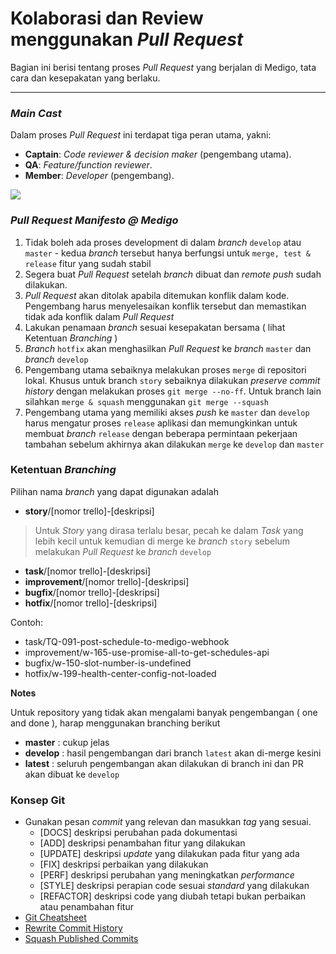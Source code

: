 # Kolaborasi dan Review menggunakan *Pull Request*

Bagian ini berisi tentang proses _Pull Request_ yang berjalan di Medigo, tata cara dan kesepakatan yang berlaku. 

---
### *Main Cast*

Dalam proses _Pull Request_ ini terdapat tiga peran utama, yakni:
- **Captain**: *Code reviewer & decision maker* (pengembang utama).
- **QA**: *Feature/function reviewer*.
- **Member**: *Developer* (pengembang).

![](https://i.imgur.com/qNyLVwx.png)

### *Pull Request Manifesto @ Medigo*

1. Tidak boleh ada proses development di dalam *branch* `develop` atau `master` - kedua *branch* tersebut hanya berfungsi untuk `merge, test & release` fitur yang sudah stabil
2. Segera buat *Pull Request* setelah *branch* dibuat dan *remote push* sudah dilakukan.
3. *Pull Request* akan ditolak apabila ditemukan konflik dalam kode. Pengembang harus menyelesaikan konflik tersebut dan memastikan tidak ada konflik dalam *Pull Request*
4. Lakukan penamaan *branch* sesuai kesepakatan bersama ( lihat Ketentuan *Branching* )
5. *Branch* `hotfix` akan menghasilkan *Pull Request* ke *branch* `master` dan *branch* `develop`
7. Pengembang utama sebaiknya melakukan proses `merge` di repositori lokal. Khusus untuk branch `story` sebaiknya dilakukan *preserve commit history* dengan melakukan proses `git merge --no-ff`. Untuk branch lain silahkan `merge & squash` menggunakan `git merge --squash`
8. Pengembang utama yang memiliki akses *push* ke `master` dan `develop` harus mengatur proses `release` aplikasi dan memungkinkan untuk membuat *branch* `release` dengan beberapa permintaan pekerjaan tambahan sebelum akhirnya akan dilakukan `merge` ke `develop` dan `master`


### Ketentuan *Branching*

Pilihan nama *branch* yang dapat digunakan adalah

- **story**/[nomor trello]-[deskripsi]

>  Untuk *Story* yang dirasa terlalu besar, pecah ke dalam *Task* yang lebih kecil untuk kemudian di merge ke *branch* `story` sebelum melakukan *Pull Request* ke *branch* `develop`

- **task**/[nomor trello]-[deskripsi]
- **improvement**/[nomor trello]-[deskripsi]
- **bugfix**/[nomor trello]-[deskripsi]
- **hotfix**/[nomor trello]-[deskripsi]

Contoh:

- task/TQ-091-post-schedule-to-medigo-webhook
- improvement/w-165-use-promise-all-to-get-schedules-api
- bugfix/w-150-slot-number-is-undefined
- hotfix/w-199-health-center-config-not-loaded

**Notes**

Untuk repository yang tidak akan mengalami banyak pengembangan ( one and done ), harap menggunakan branching berikut

- **master**  : cukup jelas
- **develop** : hasil pengembangan dari branch `latest` akan di-merge kesini
- **latest** : seluruh pengembangan akan dilakukan di branch ini dan PR akan dibuat ke `develop`
 
### Konsep Git

- Gunakan pesan *commit* yang relevan dan masukkan *tag* yang sesuai.
	- [DOCS] deskripsi perubahan pada dokumentasi
	- [ADD] deskripsi penambahan fitur yang dilakukan
	- [UPDATE] deskripsi *update* yang dilakukan pada fitur yang ada
	- [FIX] deskripsi perbaikan yang dilakukan
	- [PERF] deskripsi perubahan yang meningkatkan *performance*
	- [STYLE] deskripsi perapian code sesuai *standard* yang dilakukan
	- [REFACTOR] deskripsi code yang diubah tetapi bukan perbaikan atau penambahan fitur
- [Git Cheatsheet](https://www.git-tower.com/blog/git-cheat-sheet/)
- [Rewrite Commit History](https://git-scm.com/book/id/v2/Git-Tools-Rewriting-History)
- [Squash Published Commits](https://stackoverflow.com/questions/5667884/how-to-squash-commits-in-git-after-they-have-been-pushed)

